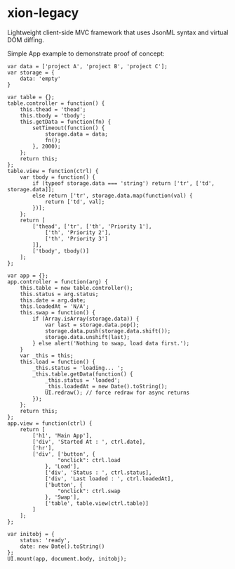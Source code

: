 # xion-legacy
Lightweight client-side MVC framework that uses JsonML syntax and virtual DOM diffing.

Simple App example to demonstrate proof of concept:
  
    var data = ['project A', 'project B', 'project C'];
    var storage = {
        data: 'empty'
    }

    var table = {};
    table.controller = function() {
        this.thead = 'thead';
        this.tbody = 'tbody';
        this.getData = function(fn) {
            setTimeout(function() {
                storage.data = data;
                fn();
            }, 2000);
        };
        return this;
    };
    table.view = function(ctrl) {
        var tbody = function() {
            if (typeof storage.data === 'string') return ['tr', ['td', storage.data]];
            else return ['tr', storage.data.map(function(val) {
                return ['td', val];
            })];
        };
        return [
            ['thead', ['tr', ['th', 'Priority 1'],
                ['th', 'Priority 2'],
                ['th', 'Priority 3']
            ]],
            ['tbody', tbody()]
        ];
    };

    var app = {};
    app.controller = function(arg) {
        this.table = new table.controller();
        this.status = arg.status;
        this.date = arg.date;
        this.loadedAt = 'N/A';
        this.swap = function() {
            if (Array.isArray(storage.data)) {
                var last = storage.data.pop();
                storage.data.push(storage.data.shift());
                storage.data.unshift(last);
            } else alert('Nothing to swap, load data first.');
        }
        var _this = this;
        this.load = function() {
            _this.status = 'loading... ';
            _this.table.getData(function() {
                _this.status = 'loaded';
                _this.loadedAt = new Date().toString();
                UI.redraw(); // force redraw for async returns
            });
        };
        return this;
    };
    app.view = function(ctrl) {
        return [
            ['h1', 'Main App'],
            ['div', 'Started At : ', ctrl.date],
            ['hr'],
            ['div', ['button', {
                    "onclick": ctrl.load
                }, 'Load'],
                ['div', 'Status : ', ctrl.status],
                ['div', 'Last loaded : ', ctrl.loadedAt],
                ['button', {
                    "onclick": ctrl.swap
                }, 'Swap'],
                ['table', table.view(ctrl.table)]
            ]
        ];
    };

    var initobj = {
        status: 'ready',
        date: new Date().toString()
    };
    UI.mount(app, document.body, initobj);
